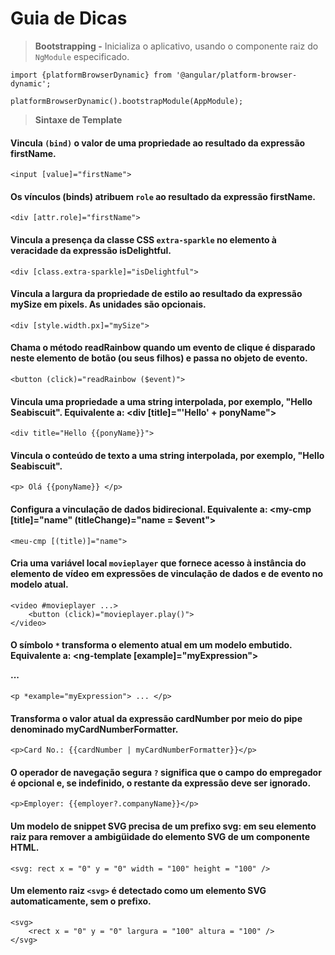# Guia de Dicas

> **Bootstrapping -** Inicializa o aplicativo, usando o componente raiz do `NgModule` especificado.

    import {platformBrowserDynamic} from '@angular/platform-browser-dynamic';

    platformBrowserDynamic().bootstrapModule(AppModule);

> **Sintaxe de Template**

#### Vincula `(bind)` o valor de uma propriedade ao resultado da expressão firstName.
    
    <input [value]="firstName">
    
#### Os vínculos (binds) atribuem `role` ao resultado da expressão firstName.

    <div [attr.role]="firstName">

#### Vincula a presença da classe CSS `extra-sparkle` no elemento à veracidade da expressão isDelightful.

    <div [class.extra-sparkle]="isDelightful">

#### Vincula a largura da propriedade de estilo ao resultado da expressão mySize em pixels. As unidades são opcionais.

    <div [style.width.px]="mySize">

#### Chama o método readRainbow quando um evento de clique é disparado neste elemento de botão (ou seus filhos) e passa no objeto de evento.

    <button (click)="readRainbow ($event)">

#### Vincula uma propriedade a uma string interpolada, por exemplo, "Hello Seabiscuit". Equivalente a: <div [title]="'Hello' + ponyName">
    
    <div title="Hello {{ponyName}}">

#### Vincula o conteúdo de texto a uma string interpolada, por exemplo, "Hello Seabiscuit".
    
    <p> Olá {{ponyName}} </p>

#### Configura a vinculação de dados bidirecional. Equivalente a: <my-cmp [title]="name" (titleChange)="name = $event">
    
    <meu-cmp [(title)]="name">

#### Cria uma variável local `movieplayer` que fornece acesso à instância do elemento de vídeo em expressões de vinculação de dados e de evento no modelo atual.

    <video #movieplayer ...>
        <button (click)="movieplayer.play()">
    </video>

#### O símbolo `*` transforma o elemento atual em um modelo embutido. Equivalente a: <ng-template [example]="myExpression"> <p> ... </p> </ng-template>

    <p *example="myExpression"> ... </p>

#### Transforma o valor atual da expressão cardNumber por meio do pipe denominado myCardNumberFormatter.

    <p>Card No.: {{cardNumber | myCardNumberFormatter}}</p>

#### O operador de navegação segura `?` significa que o campo do empregador é opcional e, se indefinido, o restante da expressão deve ser ignorado.

    <p>Employer: {{employer?.companyName}}</p>

#### Um modelo de snippet SVG precisa de um prefixo svg: em seu elemento raiz para remover a ambigüidade do elemento SVG de um componente HTML.

    <svg: rect x = "0" y = "0" width = "100" height = "100" />

#### Um elemento raiz `<svg>` é detectado como um elemento SVG automaticamente, sem o prefixo.
    
    <svg>
        <rect x = "0" y = "0" largura = "100" altura = "100" />
    </svg>
